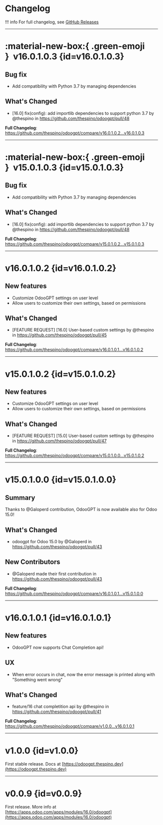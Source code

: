 # Changelog

!!! info
    For full changelog, see [GitHub Releases](https://github.com/thespino/odoogpt/releases)


---


# :material-new-box:{ .green-emoji }&nbsp;&nbsp;v16.0.1.0.3 {id=v16.0.1.0.3}

## Bug fix
* Add compatibility with Python 3.7 by managing dependencies

## What's Changed
* [16.0] fix(config): add importlib dependencies to support python 3.7 by @thespino in https://github.com/thespino/odoogpt/pull/48


**Full Changelog**: https://github.com/thespino/odoogpt/compare/v16.0.1.0.2...v16.0.1.0.3


---


# :material-new-box:{ .green-emoji }&nbsp;&nbsp;v15.0.1.0.3 {id=v15.0.1.0.3}

## Bug fix
* Add compatibility with Python 3.7 by managing dependencies

## What's Changed
* [16.0] fix(config): add importlib dependencies to support python 3.7 by @thespino in https://github.com/thespino/odoogpt/pull/48


**Full Changelog**: https://github.com/thespino/odoogpt/compare/v15.0.1.0.2...v15.0.1.0.3


---


# v16.0.1.0.2 {id=v16.0.1.0.2}

## New features
- Customize OdooGPT settings on user level
- Allow users to customize their own settings, based on permissions


## What's Changed
* [FEATURE REQUEST] [16.0] User-based custom settings by @thespino in https://github.com/thespino/odoogpt/pull/45


**Full Changelog**: https://github.com/thespino/odoogpt/compare/v16.0.1.0.1...v16.0.1.0.2


---


# v15.0.1.0.2 {id=v15.0.1.0.2}

## New features
- Customize OdooGPT settings on user level
- Allow users to customize their own settings, based on permissions


## What's Changed
* [FEATURE REQUEST] [15.0] User-based custom settings by @thespino in https://github.com/thespino/odoogpt/pull/47


**Full Changelog**: https://github.com/thespino/odoogpt/compare/v15.0.1.0.0...v15.0.1.0.2


---


# v15.0.1.0.0 {id=v15.0.1.0.0}

## Summary 
Thanks to @Galoperd contribution, OdooGPT is now available also for Odoo 15.0!

## What's Changed
* odoogpt for Odoo 15.0 by @Galoperd in https://github.com/thespino/odoogpt/pull/43

## New Contributors
* @Galoperd made their first contribution in https://github.com/thespino/odoogpt/pull/43

**Full Changelog**: https://github.com/thespino/odoogpt/compare/v16.0.1.0.1...v15.0.1.0.0


---


# v16.0.1.0.1 {id=v16.0.1.0.1}

## New features
- OdooGPT now supports Chat Completion api! 

## UX
- When error occurs in chat, now the error message is printed along with "Something went wrong"

## What's Changed
* feature/16 chat completition api by @thespino in https://github.com/thespino/odoogpt/pull/41


**Full Changelog**: https://github.com/thespino/odoogpt/compare/v1.0.0...v16.0.1.0.1


---


# v1.0.0 {id=v1.0.0}

First stable release.
Docs at [https://odoogpt.thespino.dev](https://odoogpt.thespino.dev)


---

# v0.0.9 {id=v0.0.9}

First release. 
More info at [https://apps.odoo.com/apps/modules/16.0/odoogpt](https://apps.odoo.com/apps/modules/16.0/odoogpt)
